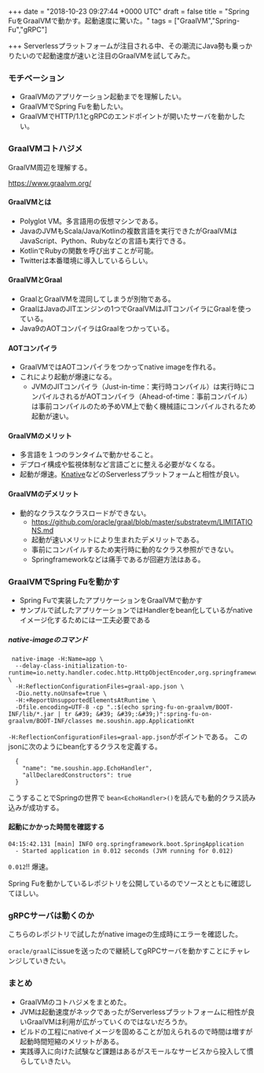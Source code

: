 
+++
date = "2018-10-23 09:27:44 +0000 UTC"
draft = false
title = "Spring FuをGraalVMで動かす。起動速度に驚いた。"
tags = ["GraalVM","Spring-Fu","gRPC"]

+++
Serverlessプラットフォームが注目される中、その潮流にJava勢も乗っかりたいので起動速度が速いと注目のGraalVMを試してみた。

### モチベーション

<ul>
<li>GraalVMのアプリケーション起動までを理解したい。</li>
<li>GraalVMでSpring Fuを動したい。</li>
<li>GraalVMでHTTP/1.1とgRPCのエンドポイントが開いたサーバを動かしたい。</li>
</ul>


### GraalVMコトハジメ

GraalVM周辺を理解する。

<a href="https://www.graalvm.org/">https://www.graalvm.org/</a>

#### GraalVMとは

<ul>
<li>Polyglot VM。多言語用の仮想マシンである。</li>
<li>JavaのJVMもScala/Java/Kotlinの複数言語を実行できたがGraalVMはJavaScript、Python、Rubyなどの言語も実行できる。</li>
<li>KotlinでRubyの関数を呼び出すことが可能。</li>
<li>Twitterは本番環境に導入しているらしい。</li>
</ul>


#### GraalVMとGraal

<ul>
<li>GraalとGraalVMを混同してしまうが別物である。</li>
<li>GraalはJavaのJITエンジンの1つでGraalVMはJITコンパイラにGraalを使っている。</li>
<li>Java9のAOTコンパイラはGraalをつかっている。</li>
</ul>


#### AOTコンパイラ

<ul>
<li>GraalVMではAOTコンパイラをつかってnative imageを作れる。</li>
<li>これにより起動が爆速になる。

<ul>
<li>JVMのJITコンパイラ（Just-in-time：実行時コンパイル）は実行時にコンパイルされるがAOTコンパイラ（Ahead-of-time：事前コンパイル）は事前コンパイルのため予めVM上で動く機械語にコンパイルされるため起動が速い。</li>
</ul>
</li>
</ul>


#### GraalVMのメリット

<ul>
<li>多言語を１つのランタイムで動かせること。</li>
<li>デプロイ構成や監視体制など言語ごとに整える必要がなくなる。</li>
<li>起動が爆速。<a href="https://cloud.google.com/knative/?hl=ja">Knative</a>などのServerlessプラットフォームと相性が良い。</li>
</ul>


#### GraalVMのデメリット

<ul>
<li>動的なクラスなクラスロードができない。

<ul>
<li><a href="https://github.com/oracle/graal/blob/master/substratevm/LIMITATIONS.md">https://github.com/oracle/graal/blob/master/substratevm/LIMITATIONS.md</a></li>
<li>起動が速いメリットにより生まれたデメリットである。</li>
<li>事前にコンパイルするため実行時に動的なクラス参照ができない。</li>
<li>Springframeworkなどは痛手であるが回避方法はある。</li>
</ul>
</li>
</ul>


### GraalVMでSpring Fuを動かす

<ul>
<li>Spring Fuで実装したアプリケーションをGraalVMで動かす</li>
<li>サンプルで試したアプリケーションではHandlerをbean化しているがnativeイメージ化するためには一工夫必要である</li>
</ul>


##### native-imageのコマンド

```
 native-image -H:Name=app \
  --delay-class-initialization-to-runtime=io.netty.handler.codec.http.HttpObjectEncoder,org.springframework.core.io.VfsUtils \
  -H:ReflectionConfigurationFiles=graal-app.json \
  -Dio.netty.noUnsafe=true \
  -H:+ReportUnsupportedElementsAtRuntime \
  -Dfile.encoding=UTF-8 -cp ".:$(echo spring-fu-on-graalvm/BOOT-INF/lib/*.jar | tr &#39; &#39; &#39;:&#39;)":spring-fu-on-graalvm/BOOT-INF/classes me.soushin.app.ApplicationKt
```


<code>-H:ReflectionConfigurationFiles=graal-app.json</code>がポイントである。
このjsonに次のようにbean化するクラスを定義する。

```
  {
    "name": "me.soushin.app.EchoHandler",
    "allDeclaredConstructors": true
  }
```


こうすることでSpringの世界で <code>bean&lt;EchoHandler>()</code>を読んでも動的クラス読み込みが成功する。

#### 起動にかかった時間を確認する

```
04:15:42.131 [main] INFO org.springframework.boot.SpringApplication 
  - Started application in 0.012 seconds (JVM running for 0.012)
```


<code>0.012</code>!! 爆速。

Spring Fuを動かしているレポジトリを公開しているのでソースとともに確認してほしい。


<div class="github-card" data-user="soushin" data-repo="spring-fu-on-graalvm" data-width="400" data-height="" data-theme="default"></div>
<script src="https://cdn.jsdelivr.net/github-cards/latest/widget.js"></script>


### gRPCサーバは動くのか

こちらのレポジトリで試したがnative imageの生成時にエラーを確認した。


<div class="github-card" data-user="soushin" data-repo="grpc-server-on-graalvm" data-width="400" data-height="" data-theme="default"></div>
<script src="https://cdn.jsdelivr.net/github-cards/latest/widget.js"></script>


<code>oracle/graal</code>にissueを送ったので継続してgRPCサーバを動かすことにチャレンジしていきたい。


<div class="github-card" data-user="oracle/graal/issues" data-repo="754" data-width="400" data-height="" data-theme="default"></div>
<script src="https://cdn.jsdelivr.net/github-cards/latest/widget.js"></script>


### まとめ

<ul>
<li>GraalVMのコトハジメをまとめた。</li>
<li>JVMは起動速度がネックであったがServerlessプラットフォームに相性が良いGraalVMは利用が広がっていくのではないだろうか。</li>
<li>ビルドの工程にnativeイメージを固めることが加えられるので時間は増すが起動時間短縮のメリットがある。</li>
<li>実践導入に向けた試験など課題はあるがスモールなサービスから投入して慣らしていきたい。</li>
</ul>




